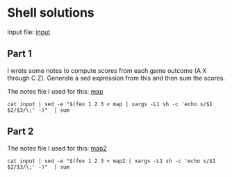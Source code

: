 # Shell solutions

Input file: [input](input)

## Part 1

I wrote some notes to compute scores from each game outcome (A X through C Z). Generate a sed expression from this and then sum the scores.


The notes file I used for this: [map](map)

```
cat input | sed -e "$(fex 1 2 3 < map | xargs -L1 sh -c 'echo s/$1 $2/$3/\;' -)"  | sum
```

## Part 2

The notes file I used for this: [map2](map2)

```
cat input | sed -e "$(fex 1 2 3 < map2 | xargs -L1 sh -c 'echo s/$1 $2/$3/\;' -)"  | sum
```
